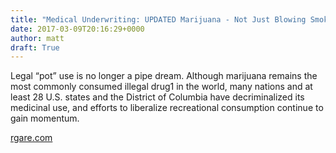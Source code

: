 ```yaml
---
title: "Medical Underwriting: UPDATED Marijuana - Not Just Blowing Smoke (RGA)"
date: 2017-03-09T20:16:29+0000
author: matt
draft: True
---
```

Legal “pot” use is no longer a pipe dream. Although marijuana remains the most commonly consumed illegal drug1 in the world, many nations and at least 28 U.S. states and the District of Columbia have decriminalized its medicinal use, and efforts to liberalize recreational consumption continue to gain momentum.

[ rgare.com ]( http://www.rgare.com/knowledge-center/media/research/marijuana-not-just-blowing-smoke )
